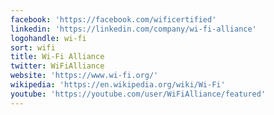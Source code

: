 ```yaml
---
facebook: 'https://facebook.com/wificertified'
linkedin: 'https://linkedin.com/company/wi-fi-alliance'
logohandle: wi-fi
sort: wifi
title: Wi-Fi Alliance
twitter: WiFiAlliance
website: 'https://www.wi-fi.org/'
wikipedia: 'https://en.wikipedia.org/wiki/Wi-Fi'
youtube: 'https://youtube.com/user/WiFiAlliance/featured'
---
```

